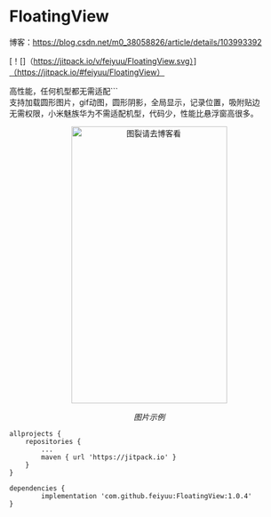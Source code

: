 # FloatingView
博客：https://blog.csdn.net/m0_38058826/article/details/103993392  

[！[]（https://jitpack.io/v/feiyuu/FloatingView.svg）]（https://jitpack.io/#feiyuu/FloatingView）

高性能，任何机型都无需适配```  
支持加载圆形图片，gif动图，圆形阴影，全局显示，记录位置，吸附贴边  
无需权限，小米魅族华为不需适配机型，代码少，性能比悬浮窗高很多。  


<p align="center">
	<img src="https://github.com/feiyuu/FloatingView/blob/master/untitled.gif" alt="图裂请去博客看"  width="280" height="498">
	<p align="center">
		<em>图片示例</em>
	</p>
</p>

	allprojects {
		repositories {
			...
			maven { url 'https://jitpack.io' }
		}
	}

	dependencies {
	        implementation 'com.github.feiyuu:FloatingView:1.0.4'
	}
